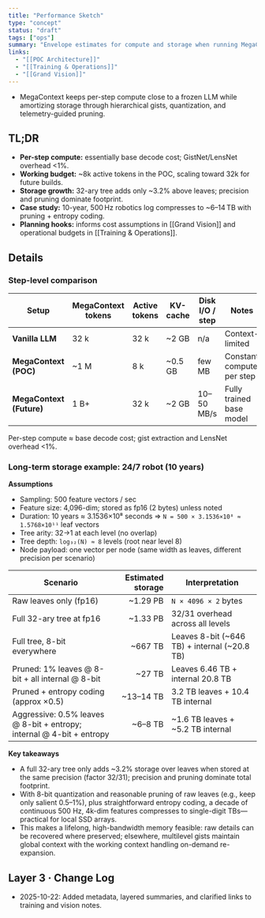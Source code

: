 ```yaml
---
title: "Performance Sketch"
type: "concept"
status: "draft"
tags: ["ops"]
summary: "Envelope estimates for compute and storage when running MegaContext, including a decade-long retention case study."
links:
  - "[[POC Architecture]]"
  - "[[Training & Operations]]"
  - "[[Grand Vision]]"
---
```


- MegaContext keeps per-step compute close to a frozen LLM while amortizing storage through hierarchical gists, quantization, and telemetry-guided pruning.

## TL;DR
- **Per-step compute:** essentially base decode cost; GistNet/LensNet overhead <1%.
- **Working budget:** ~8k active tokens in the POC, scaling toward 32k for future builds.
- **Storage growth:** 32-ary tree adds only ~3.2% above leaves; precision and pruning dominate footprint.
- **Case study:** 10-year, 500 Hz robotics log compresses to ~6–14 TB with pruning + entropy coding.
- **Planning hooks:** informs cost assumptions in [[Grand Vision]] and operational budgets in [[Training & Operations]].

## Details

### Step-level comparison

| Setup | MegaContext tokens | Active tokens | KV-cache | Disk I/O / step | Notes |
|-------|-----------------|----------------|-----------|-----------------|-------|
| **Vanilla LLM** | 32 k | 32 k | ~2 GB | n/a | Context-limited |
| **MegaContext (POC)** | ~1 M | 8 k | ~0.5 GB | few MB | Constant compute per step |
| **MegaContext (Future)** | 1 B+ | 32 k | ~2 GB | 10–50 MB/s | Fully trained base model |

Per-step compute ≈ base decode cost; gist extraction and LensNet overhead <1%.

### Long-term storage example: 24/7 robot (10 years)

**Assumptions**

- Sampling: 500 feature vectors / sec
- Feature size: 4,096-dim; stored as fp16 (2 bytes) unless noted
- Duration: 10 years ≈ 3.1536×10⁸ seconds ⇒ `N = 500 × 3.1536×10⁸ ≈ 1.5768×10¹¹` leaf vectors
- Tree arity: 32→1 at each level (no overlap)
- Tree depth: `log₃₂(N) ≈ 8` levels (root near level 8)
- Node payload: one vector per node (same width as leaves, different precision per scenario)

| Scenario | Estimated storage | Interpretation |
|---|---:|---|
| Raw leaves only (fp16) | ~1.29 PB | `N × 4096 × 2` bytes |
| Full 32-ary tree at fp16 | ~1.33 PB | 32/31 overhead across all levels |
| Full tree, 8-bit everywhere | ~667 TB | Leaves 8-bit (~646 TB) + internal (~20.8 TB) |
| Pruned: 1% leaves @ 8-bit + all internal @ 8-bit | ~27 TB | Leaves 6.46 TB + internal 20.8 TB |
| Pruned + entropy coding (approx ×0.5) | ~13–14 TB | 3.2 TB leaves + 10.4 TB internal |
| Aggressive: 0.5% leaves @ 8-bit + entropy; internal @ 4-bit + entropy | ~6–8 TB | ~1.6 TB leaves + ~5.2 TB internal |

**Key takeaways**

- A full 32-ary tree only adds ~3.2% storage over leaves when stored at the same precision (factor 32/31); precision and pruning dominate total footprint.
- With 8-bit quantization and reasonable pruning of raw leaves (e.g., keep only salient 0.5–1%), plus straightforward entropy coding, a decade of continuous 500 Hz, 4k-dim features compresses to single-digit TBs—practical for local SSD arrays.
- This makes a lifelong, high-bandwidth memory feasible: raw details can be recovered where preserved; elsewhere, multilevel gists maintain global context with the working context handling on-demand re-expansion.

## Layer 3 · Change Log
- 2025-10-22: Added metadata, layered summaries, and clarified links to training and vision notes.
